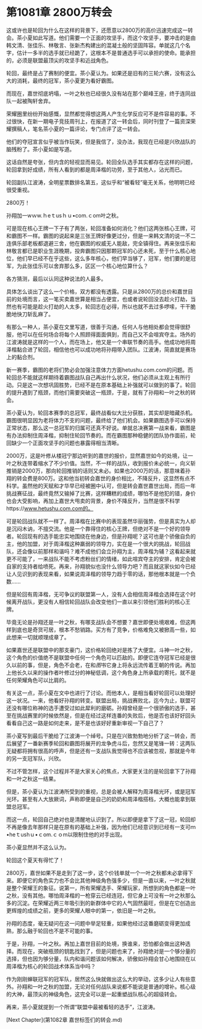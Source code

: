 # 第1081章 2800万转会

这或许也是轮回为什么在这样的背景下，还愿意以2800万的高价迅速完成这一转会。茶小夏如此写道。他们需要一个正面的攻坚手，而这个攻坚手，要冲击的是由韩文清、张佳乐、林敬言、张新杰构建出的混凝土般的坚固阵容。单就这几个名字，估计一多半的选手就已经跪了，这根本不是普通选手可以承担的使命。能承担的，必须是联盟最顶尖的攻坚手和近战角色。

轮回，最终是占了赛制的便宜。茶小夏认为。如果还是旧有的三轮六赛，没有这么大的消耗，最终的冠军，茶小夏更为看好霸图。

而现在，嘉世彻底坍塌，一叶之秋也已经很久没有站在那个巅峰王座，终于连同战队一起被陶轩舍弃。

荣耀圈里纷纷开始感慨，显然都觉得想这两人产生化学反应可不是件容易的事。不过很快，在新一期电子竞技周刊上，在报道了这一转会后，同时刊登了一篇资深荣耀撰稿人，笔名茶小夏的一篇评论，专门点评了这一转会。

他们的夺冠宣言似乎被当作玩笑，但是我信了，没办法，我现在已经是兴欣战队的脑残粉了。茶小夏如是写道。

这话自然是夸张，但内含的轻视显而易见。轮回全队选手其实都存在这样的问题，轮回拿到好成绩，所有人看到的都是周泽楷的功劳，至于其他人，沾光而已。

轮回副队江波涛，全明星票数排名第五，这似乎和“被看轻”毫无关系，他明明已经很受重视。

2800万！

孙翔加一wｗw.ｈeｔusｈｕ•com.ｃom叶之秋。

可是现在核心王牌一下子有了两张，轮回准备如何消化？他们这两张核心王牌，可和霸图不一样。霸图的说起来是三张王牌好像更过分，但是一来韩文清的说一不二连俱乐部老板都退避三舍，他在霸图的权威无人能敌，完全镇得住。再来张佳乐和林敬言都已是职业生涯晚期，投奔霸图只因那颗冠军的心还未死，至于什么核心地位，他们早已经不在乎这些，这么多年核心，他们早当够了，冠军，他们要的是冠军，为此张佳乐可以舍弃那么多，区区一个核心地位算什么？

各方猜测，最后以认同这种说法的人最多。

具体怎么谈出了这么一个价格，双方都没有透露。只是从2800万的总价和嘉世目前的处境而言，这一笔买卖嘉世算是相当占便宜，也或者说轮回没去趁火打劫，当然也有可能是趁火打劫的人太多，轮回志在必得，所以也就不去过多啰嗦，干干脆脆地快刀斩乱麻了。

有那么一种人，茶小夏在文里写道，很善于沟通，任何人与他相处都会觉得很舒服，他可以在任何场合将每个人照顾得面面俱到，而自己又不会喧宾夺主。场外的江波涛就是这样的一个人，而在场上，他又是一个串联节奏的高手。他成功地将周泽楷黏合进了轮回，相信他也可以成功地将孙翔带入团队。江波涛，简直就是赛场上的黏合剂。

新一赛季，霸图的老将们势必会加强注意体力方面hetushu.com.com的问题。而轮回总不能就这样期待着霸图战队自己再出什么状况，他们必须从主观上有所行动。只是这一次想巩固胜势，已经不是在原本基础上补强就可以做到的事了。轮回的提升遇到了瓶颈，而他们需要突破这一瓶颈，于是，就有了孙翔和一叶之秋的转会。

茶小夏认为，轮回本赛季的总冠军，最终战看似大比分获胜，其实却是暗藏杀机。霸图很明显因为老将体力不支的问题，最终给了他们机会。如果霸图选手可以保持正常状态，那么这一总冠军的归属可还真不好说。单就总决赛第一战来看，霸图是有办法抑制住周泽楷，抑制住轮回节奏的。而在霸图那种稳健的团队协作面前，轮回缺少一个正面攻坚手的问题也暴露得相当清晰。

2000万，这是叶修从楼冠宁那边听到的嘉世的报价，显然嘉世如今的处境，让一叶之秋连带着缩水了不少价值。当然，不一样的战队，收到报价未必统一，向义斩推销是2000万，那向轮回推销的话则又未必。如果也2000万的话，那意味着孙翔的转会费是800万。这和他当初转会嘉世的身价相比，不降反升，这显然有点不科学。虽然他的天赋和才华早已经被圈中认可，但是转会嘉世嘉世出局，而后一年挑战赛征战，最终竟然又输掉了比赛，这样糟糕的成绩，哪怕不是他犯的错，身价也会大受影响，再加上嘉世大甩卖的背景，身价不降反升，当然是很不科学https://www.hetushu.com.com的。

可是轮回战队就不一样了。周泽楷在比赛中的表现虽然华丽强势，但是真实为人却是沉闷木讷，不擅交流。他是一个靠得住的核心王牌，但绝对不是一个好的领导者。轮回现有的选手能忠实地围绕在他身边，但是孙翔呢？这可也是个骄傲自负的主，他的加盟，对于周泽楷这种羸弱的领导力，实在是一个很大的挑战，轮回战队，还会像以前那样和谐吗？难不成他们会立孙翔为主，周泽楷为辅？这看起来就更不可能了，一来战队不能不考虑粉丝们的情绪，如此喧宾夺主的安排，肯定会被自家的支持者给喷死。再来，孙翔貌似也没什么领导力吧？而且就这家伙如今已经让人见识到的表现来看，如果说周泽楷的领导力趋于零的话，那他根本就是一个负数……

但是轮回有周泽楷，无可争议的联盟第一人，没有人会相信周泽楷会选择在这个时候离开战队，更没有人相信轮回战队会改变他们一直以来引领他们胜利的核心王牌。

毕竟无论是孙翔还是一叶之秋，有哪支战队会不想要？嘉世即便处境艰难，但这两样到底也是奇货可居，根本不愁销路。买方有了竞争，价格难免又被掀高一些，如此想来一切就顺理成章了。

如果嘉世还是联盟中的那支豪门，这价格轮回绝对是拣了大便宜。斗神一叶之秋，这个角色的价值绝不是联盟中任何一个角色可以匹敌的。即便它连夺冠军已经是很久以前的事，但是，角色不会老，在和*图*书它身上将永远流传着王朝的传说。再加上他长久以来的操作者叶修过分的神秘低调，这个角色身上所承载的寄托，就不是任何荣耀角色可以比肩的。

有关这一点，茶小夏在文中也进行了讨论。而他本人，是相当看好轮回可以处理好这一状况。一来，他看好孙翔的转变。联盟出局，挑战赛败北，迄今为止，联盟可还没有哪位称神的选手遭受过如此犀利的磨砺。孙翔曾经是一个很骄傲的选手，甚至在挑战赛里的时候依然是，但是在经过这样连番的失败后，他是否也该好好回头看看自己这一路是如何走来，是不是也该好好重新审视一下自己了？

茶小夏写到最后干脆给了江波涛一个绰号。只是在兴致勃勃地分析了这一转会，而后展望了一番新赛季轮回和霸图将展开的龙争虎斗后，忽然又是笔锋一转：这两队无疑都将拥有很高的呼声，但是还有一支战队我觉得也不应该被忽视，那就是今年的另一支冠军队，兴欣。

不过不管怎样，这个过程并不是大家关心的焦点，大家更关注的是轮回拿下了孙翔和一叶之秋这一结果。

但是，茶小夏认为江波涛所受到的重视，总是会被人解释为周泽楷光环，或是冠军光环。甚至有人大放厥词，声称即便是自己的奶奶和周泽楷搭档，大概也能拿到联盟总冠军。

而这一点，轮回自己绝对也是清醒地认识到了。所以即便是拿下了这一冠，轮回却不再是像去年那样只是在原有的基础上补强，因为他们已经意识到已经有一支可ｍ•heｔushｕ•ｃom.ｃｏm以限制住他的对手出现。

茶小夏显然并不这么认为。

轮回这个夏天有得忙了！

2800万，嘉世如果不是走到了这一步，这个价钱单就一个一叶之秋都未必拿得下来。即便它的角色实力也不会比其他神级角色强多少，但是一直以来，一叶之秋就是整个荣耀王的象征。说第一，所有荣耀选手、荣耀玩家，所想到的角色都是一叶之秋，没有其他。哪怕周泽楷的一枪穿云已经连冠，但它身上可没有一叶之秋那么多的沉淀。在荣耀近两三年吸引到的新群体中它的人气固然最旺，但是在它创造出更辉煌的成绩之前，更多的荣耀人眼中的第一，依旧是一叶之秋。

孙翔的态度，毫无疑问在这一问题中举足轻重，如果他经过这番磨砺变得更加成熟，那么融于轮回也不是不可能的事。

于是，孙翔，一叶之秋。再加上嘉世目前的处境，换谁来，恐怕都会做出这种选择。而现在，突破瓶颈的钥匙找到了，但是问题也来了，孙翔绝对是一个够分量的选择，但也因为够分量，队内和谐问题该如何解决，骄傲如孙翔会甘心地围绕在以周泽楷为核心的轮回战术体系当中吗？

作为刚刚蝉联冠军的冠军队，居然这么快就做出这么大的举动，这多少让人有些意外。孙翔和一叶之秋的加盟，无论对任何战队来说都不能说是普通的增补。核心级的大神，最顶尖的神级角色，这完全可以是一起重塑战队核心的超级转会。

再来，茶小夏就提到一个所谓“联盟中最被看轻的选手”，江波涛。



[Next Chapter](第1082章 嘉世标签们的转会.md)